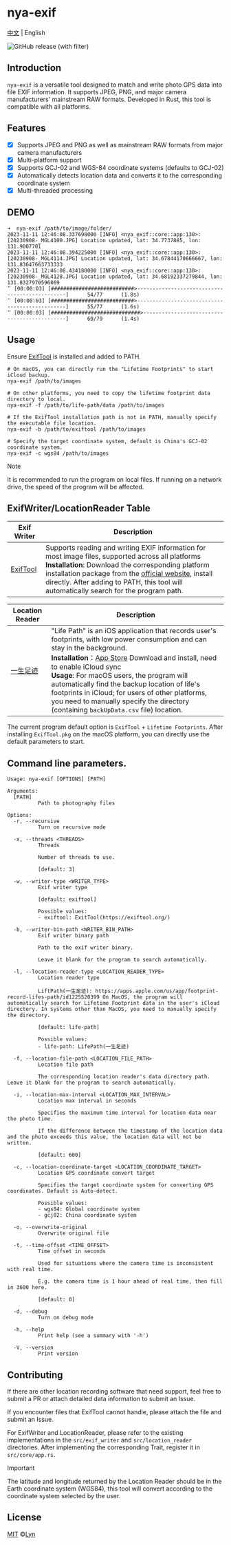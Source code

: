 # nya-exif

<a href="README.md">中文</a> | English

![GitHub release (with filter)](https://img.shields.io/github/v/release/LynMoe/nya-exif)

## Introduction

`nya-exif` is a versatile tool designed to match and write photo GPS data into file EXIF information. It supports JPEG, PNG, and major camera manufacturers' mainstream RAW formats. Developed in Rust, this tool is compatible with all platforms.

## Features

- [x] Supports JPEG and PNG as well as mainstream RAW formats from major camera manufacturers
- [x] Multi-platform support
- [x] Supports GCJ-02 and WGS-84 coordinate systems (defaults to GCJ-02)
- [x] Automatically detects location data and converts it to the corresponding coordinate system
- [x] Multi-threaded processing

## DEMO

```shell
➜  nya-exif /path/to/image/folder/
2023-11-11 12:46:08.337698000 [INFO] <nya_exif::core::app:130>:[20230908-_MGL4100.JPG] Location updated, lat: 34.7737885, lon: 131.9007701
2023-11-11 12:46:08.394225000 [INFO] <nya_exif::core::app:130>:[20230908-_MGL4114.JPG] Location updated, lat: 34.67844170666667, lon: 131.83647663733333
2023-11-11 12:46:08.434180000 [INFO] <nya_exif::core::app:130>:[20230908-_MGL4128.JPG] Location updated, lat: 34.68192337279844, lon: 131.8327970596869
⠉ [00:00:03] [###########################>-----------------------------------------------]      54/77      (1.8s)
⠉ [00:00:03] [###########################>-----------------------------------------------]      55/77      (1.6s)
⠉ [00:00:03] [#############################>---------------------------------------------]      60/79      (1.4s)
```

## Usage

Ensure [ExifTool](https://exiftool.org/) is installed and added to PATH.

```shell
# On macOS, you can directly run the "Lifetime Footprints" to start iCloud backup.
nya-exif /path/to/images

# On other platforms, you need to copy the lifetime footprint data directory to local.
nya-exif -f /path/to/life-path/data /path/to/images

# If the ExifTool installation path is not in PATH, manually specify the executable file location.
nya-exif -b /path/to/exiftool /path/to/images

# Specify the target coordinate system, default is China's GCJ-02 coordinate system.
nya-exif -c wgs84 /path/to/images
```

> [!NOTE]
> It is recommended to run the program on local files. If running on a network drive, the speed of the program will be affected.

## ExifWriter/LocationReader Table

| Exif Writer | Description |
| --- | --- |
| [ExifTool](https://exiftool.org/) | Supports reading and writing EXIF information for most image files, supported across all platforms<br>**Installation**: Download the corresponding platform installation package from the [official website](https://exiftool.org/), install directly. After adding to PATH, this tool will automatically search for the program path. |

| Location Reader | Description |
| --- | --- |
| [一生足迹](https://apps.apple.com/us/app/footprint-record-lifes-path/id1225520399) | "Life Path" is an iOS application that records user's footprints, with low power consumption and can stay in the background.<br>**Installation**：[App Store](https://apps.apple.com/us/app/footprint-record-lifes-path/id1225520399) Download and install, need to enable iCloud sync<br>**Usage**: For macOS users, the program will automatically find the backup location of life's footprints in iCloud; for users of other platforms, you need to manually specify the directory (containing `backUpData.csv` file) location. |

The current program default option is `ExifTool` + `Lifetime Footprints`. After installing `ExifTool.pkg` on the macOS platform, you can directly use the default parameters to start.

## Command line parameters.

```shell
Usage: nya-exif [OPTIONS] [PATH]

Arguments:
  [PATH]
          Path to photography files

Options:
  -r, --recursive
          Turn on recursive mode

  -x, --threads <THREADS>
          Threads
          
          Number of threads to use.
          
          [default: 3]

  -w, --writer-type <WRITER_TYPE>
          Exif writer type
          
          [default: exiftool]

          Possible values:
          - exiftool: ExitTool(https://exiftool.org/)

  -b, --writer-bin-path <WRITER_BIN_PATH>
          Exif writer binary path
          
          Path to the exif writer binary.
          
          Leave it blank for the program to search automatically.

  -l, --location-reader-type <LOCATION_READER_TYPE>
          Location reader type
          
          LiftPath(一生足迹): https://apps.apple.com/us/app/footprint-record-lifes-path/id1225520399 On MacOS, the program will automatically search for Lifetime Footprint data in the user's iCloud directory. In systems other than MacOS, you need to manually specify the directory.
          
          [default: life-path]

          Possible values:
          - life-path: LifePath(一生足迹)

  -f, --location-file-path <LOCATION_FILE_PATH>
          Location file path
          
          The corresponding location reader's data directory path. Leave it blank for the program to search automatically.

  -i, --location-max-interval <LOCATION_MAX_INTERVAL>
          Location max interval in seconds
          
          Specifies the maximum time interval for location data near the photo time.
          
          If the difference between the timestamp of the location data and the photo exceeds this value, the location data will not be written.
          
          [default: 600]

  -c, --location-coordinate-target <LOCATION_COORDINATE_TARGET>
          Location GPS coordinate convert target
          
          Specifies the target coordinate system for converting GPS coordinates. Default is Auto-detect.

          Possible values:
          - wgs84: Global coordinate system
          - gcj02: China coordinate system

  -o, --overwrite-original
          Overwrite original file

  -t, --time-offset <TIME_OFFSET>
          Time offset in seconds
          
          Used for situations where the camera time is inconsistent with real time.
          
          E.g. the camera time is 1 hour ahead of real time, then fill in 3600 here.
          
          [default: 0]

  -d, --debug
          Turn on debug mode

  -h, --help
          Print help (see a summary with '-h')

  -V, --version
          Print version
```

## Contributing

If there are other location recording software that need support, feel free to submit a PR or attach detailed data information to submit an Issue.

If you encounter files that ExifTool cannot handle, please attach the file and submit an Issue.

For ExifWriter and LocationReader, please refer to the existing implementations in the `src/exif_writer` and `src/location_reader` directories. After implementing the corresponding Trait, register it in `src/core/app.rs`.

> [!IMPORTANT] 
> The latitude and longitude returned by the Location Reader should be in the Earth coordinate system (WGS84), this tool will convert according to the coordinate system selected by the user.

## License

[MIT](LICENSE) ©[Lyn](mailto://i@lyn.moe)
